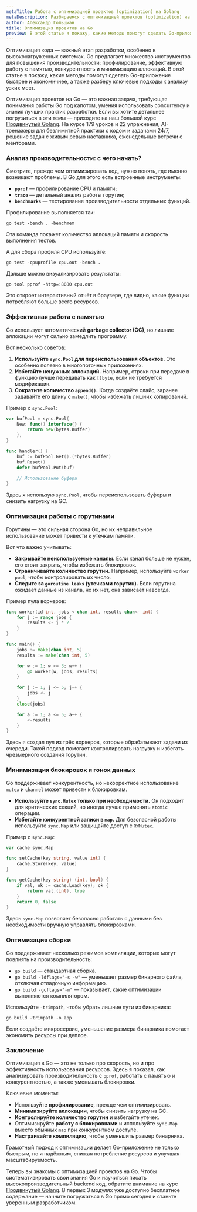 ```yaml
---
metaTitle: Работа с оптимизацией проектов (optimization) на Golang
metaDescription: Разбираемся c оптимизацией проектов (optimization) на Golang
author: Александр Гольцман
title: Оптимизация проектов на Go
preview: В этой статье я покажу, какие методы помогут сделать Go-приложение быстрее и экономичнее, а также разберу ключевые подходы к анализу узких мест.
---
```


Оптимизация кода — важный этап разработки, особенно в высоконагруженных системах. Go предлагает множество инструментов для повышения производительности: профилирование, эффективную работу с памятью, конкурентность и минимизацию аллокаций. В этой статье я покажу, какие методы помогут сделать Go-приложение быстрее и экономичнее, а также разберу ключевые подходы к анализу узких мест.

Оптимизация проектов на Go — это важная задача, требующая понимания работы Go под капотом, умения использовать concurrency и знания лучших практик разработки. Если вы хотите детальнее погрузиться в эти темы — приходите на наш большой курс [Продвинутый Golang](https://purpleschool.ru/course/go-advanced?utm_source=knowledgebase&utm_medium=text&utm_campaign=optimizatsiya-proektov-na-go). На курсе 179 уроков и 22 упражнения, AI-тренажеры для безлимитной практики с кодом и задачами 24/7, решение задач с живым ревью наставника, еженедельные встречи с менторами.

### Анализ производительности: с чего начать?

Смотрите, прежде чем оптимизировать код, нужно понять, где именно возникают проблемы. В Go для этого есть встроенные инструменты:

- **`pprof`** — профилирование CPU и памяти;
- **`trace`** — детальный анализ работы горутин;
- **`benchmarks`** — тестирование производительности отдельных функций.

Профилирование выполняется так:

```
go test -bench . -benchmem
```

Эта команда покажет количество аллокаций памяти и скорость выполнения тестов.

А для сбора профиля CPU используйте:

```
go test -cpuprofile cpu.out -bench .
```

Дальше можно визуализировать результаты:

```
go tool pprof -http=:8080 cpu.out
```

Это откроет интерактивный отчёт в браузере, где видно, какие функции потребляют больше всего ресурсов.

### Эффективная работа с памятью

Go использует автоматический **garbage collector (GC)**, но лишние аллокации могут сильно замедлить программу.

Вот несколько советов:

1. **Используйте `sync.Pool` для переиспользования объектов.** Это особенно полезно в многопоточных приложениях.
2. **Избегайте ненужных аллокаций.** Например, строки при передаче в функцию лучше передавать как `[]byte`, если не требуется модификация.
3. **Сократите количество `append()`.** Когда создаёте слайс, заранее задавайте его длину с `make()`, чтобы избежать лишних копирований.

Пример с `sync.Pool`:

```go
var bufPool = sync.Pool{
    New: func() interface{} {
        return new(bytes.Buffer)
    },
}

func handler() {
    buf := bufPool.Get().(*bytes.Buffer)
    buf.Reset()
    defer bufPool.Put(buf)

    // Использование буфера
}
```

Здесь я использую `sync.Pool`, чтобы переиспользовать буферы и снизить нагрузку на GC.

### Оптимизация работы с горутинами

Горутины — это сильная сторона Go, но их неправильное использование может привести к утечкам памяти.

Вот что важно учитывать:

- **Закрывайте неиспользуемые каналы.** Если канал больше не нужен, его стоит закрыть, чтобы избежать блокировок.
- **Ограничивайте количество горутин.** Например, используйте `worker pool`, чтобы контролировать их число.
- **Следите за `goroutine leaks` (утечками горутин).** Если горутина ожидает данные из канала, но их нет, она зависает навсегда.

Пример пула воркеров:

```go
func worker(id int, jobs <-chan int, results chan<- int) {
    for j := range jobs {
        results <- j * 2
    }
}

func main() {
    jobs := make(chan int, 5)
    results := make(chan int, 5)

    for w := 1; w <= 3; w++ {
        go worker(w, jobs, results)
    }

    for j := 1; j <= 5; j++ {
        jobs <- j
    }
    close(jobs)

    for a := 1; a <= 5; a++ {
        <-results
    }
}
```

Здесь я создал пул из трёх воркеров, которые обрабатывают задачи из очереди. Такой подход помогает контролировать нагрузку и избегать чрезмерного создания горутин.

### Минимизация блокировок и гонок данных

Go поддерживает конкурентность, но некорректное использование `mutex` и `channel` может привести к блокировкам.

- **Используйте `sync.Mutex` только при необходимости.** Он подходит для критических секций, но иногда лучше применять `atomic` операции.
- **Избегайте конкурентной записи в `map`.** Для безопасной работы используйте `sync.Map` или защищайте доступ с `RWMutex`.

Пример с `sync.Map`:

```go
var cache sync.Map

func setCache(key string, value int) {
    cache.Store(key, value)
}

func getCache(key string) (int, bool) {
    if val, ok := cache.Load(key); ok {
        return val.(int), true
    }
    return 0, false
}
```

Здесь `sync.Map` позволяет безопасно работать с данными без необходимости вручную управлять блокировками.

### Оптимизация сборки

Go поддерживает несколько режимов компиляции, которые могут повлиять на производительность:

- `go build` — стандартная сборка.
- `go build -ldflags="-s -w"` — уменьшает размер бинарного файла, отключая отладочную информацию.
- `go build -gcflags="-m"` — показывает, какие оптимизации выполняются компилятором.

Используйте `-trimpath`, чтобы убрать лишние пути из бинарника:

```
go build -trimpath -o app
```

Если создаёте микросервис, уменьшение размера бинарника помогает экономить ресурсы при деплое.

### Заключение

Оптимизация в Go — это не только про скорость, но и про эффективность использования ресурсов. Здесь я показал, как анализировать производительность с `pprof`, работать с памятью и конкурентностью, а также уменьшать блокировки.

Ключевые моменты:

- Используйте **профилирование**, прежде чем оптимизировать.
- **Минимизируйте аллокации**, чтобы снизить нагрузку на GC.
- **Контролируйте количество горутин** и избегайте утечек.
- Оптимизируйте **работу с блокировками** и используйте `sync.Map` вместо обычных `map` при конкурентном доступе.
- **Настраивайте компиляцию**, чтобы уменьшить размер бинарника.

Грамотный подход к оптимизации делает Go-приложение не только быстрым, но и надёжным, снижая потребление ресурсов и улучшая масштабируемость.

Теперь вы знакомы с оптимизацией проектов на Go. Чтобы систематизировать свои знания Go и научиться писать высокопроизводительный backend код, обратите внимание на курс [Продвинутый Golang](https://purpleschool.ru/course/go-advanced?utm_source=knowledgebase&utm_medium=text&utm_campaign=optimizatsiya-proektov-na-go). В первых 3 модулях уже доступно бесплатное содержание — начните погружаться в Go прямо сегодня и станьте уверенным разработчиком.
